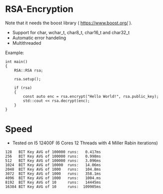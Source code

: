 # RSA-Encryption

Note that it needs the boost library ( https://www.boost.org/ ).

* Support for char, wchar_t, char8_t, char16_t and char32_t
* Automatic error handeling
* Multithreaded

Example:
```
int main()
{
    RSA::RSA rsa;
    
    rsa.setup();
    
    if (rsa)
    {
        const auto enc = rsa.encrypt("Hello World!", rsa.public_key);
        std::cout << rsa.decrypt(enc);
    }
}
```

# Speed

* Tested on I5 12400F (6 Cores 12 Threads with 4 Miller Rabin iterations)

```
128   BIT Key AVG of 100000 runs:   0.417ms
256   BIT Key AVG of 100000 runs:   0.998ms
512   BIT Key AVG of 100000 runs:   3.096ms
1024  BIT Key AVG of 10000  runs:   14.06ms
2048  BIT Key AVG of 1000   runs:   104.8ms
3072  BIT Key AVG of 1000   runs:   358.1ms
4096  BIT Key AVG of 1000   runs:   1004.ms
8192  BIT Key AVG of 10     runs:   14445ms 
16384 BIT Key AVG of 10     runs:  109905ms
```

